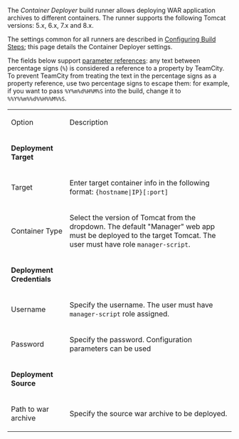 [//]: # (title: Container Deployer)
[//]: # (auxiliary-id: Container Deployer)

The _Container Deployer_ build runner allows deploying WAR application archives to different containers. The runner supports the following Tomcat versions: 5.x, 6.x, 7.x and 8.x.

The settings common for all runners are described in [Configuring Build Steps](configuring-build-steps.md); this page details the Container Deployer settings.

The fields below support [parameter references](predefined-build-parameters.md): any text between percentage signs (`%`) is considered a reference to a property by TeamCity. To prevent TeamCity from treating the text in the percentage signs as a property reference, use two percentage signs to escape them: for example, if you want to pass `%Y%m%d%H%M%S` into the build, change it to `%%Y%%m%%d%%H%%M%%S`.

<table><tr>

<td>

Option

</td>

<td>

Description

</td></tr><tr>

<td>

__Deployment Target__

</td>

<td>

</td>

</tr><tr>

<td>

Target

</td>

<td>

Enter target container info in the following format: `{hostname|IP}[:port]`

</td></tr><tr>

<td>

Container Type

</td>

<td>

Select the version of Tomcat from the dropdown. The default "Manager" web app must be deployed to the target Tomcat. The user must have role `manager-script`.

</td></tr><tr>

<td>

__Deployment Credentials__

</td>

<td>

</td>

</tr><tr>

<td>

Username

</td>

<td>

Specify the username. The user must have `manager-script` role assigned.

</td></tr><tr>

<td>

Password

</td>

<td>

Specify the password. Configuration parameters can be used

</td></tr><tr>

<td>

__Deployment Source__

</td>

<td>

</td>

</tr><tr>

<td>

Path to war archive

</td>

<td>

Specify the source war archive to be deployed.

</td></tr></table>

